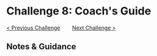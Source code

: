 # Challenge 8: Coach's Guide

[< Previous Challenge](./07-updaterollback.md)&nbsp;&nbsp;&nbsp;&nbsp;&nbsp;&nbsp;&nbsp;&nbsp;[Next Challenge >](./09-helm.md)

## Notes & Guidance